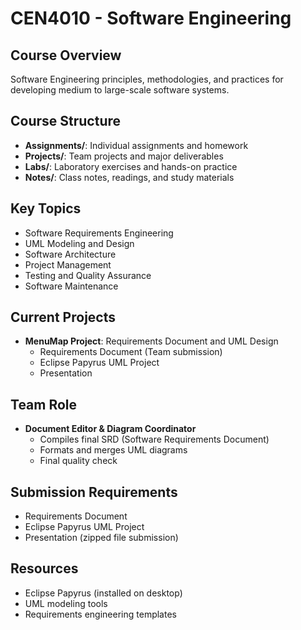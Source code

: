 # CEN4010 - Software Engineering

## Course Overview
Software Engineering principles, methodologies, and practices for developing medium to large-scale software systems.

## Course Structure
- **Assignments/**: Individual assignments and homework
- **Projects/**: Team projects and major deliverables
- **Labs/**: Laboratory exercises and hands-on practice
- **Notes/**: Class notes, readings, and study materials

## Key Topics
- Software Requirements Engineering
- UML Modeling and Design
- Software Architecture
- Project Management
- Testing and Quality Assurance
- Software Maintenance

## Current Projects
- **MenuMap Project**: Requirements Document and UML Design
  - Requirements Document (Team submission)
  - Eclipse Papyrus UML Project
  - Presentation

## Team Role
- **Document Editor & Diagram Coordinator**
  - Compiles final SRD (Software Requirements Document)
  - Formats and merges UML diagrams
  - Final quality check

## Submission Requirements
- Requirements Document
- Eclipse Papyrus UML Project
- Presentation (zipped file submission)

## Resources
- Eclipse Papyrus (installed on desktop)
- UML modeling tools
- Requirements engineering templates

